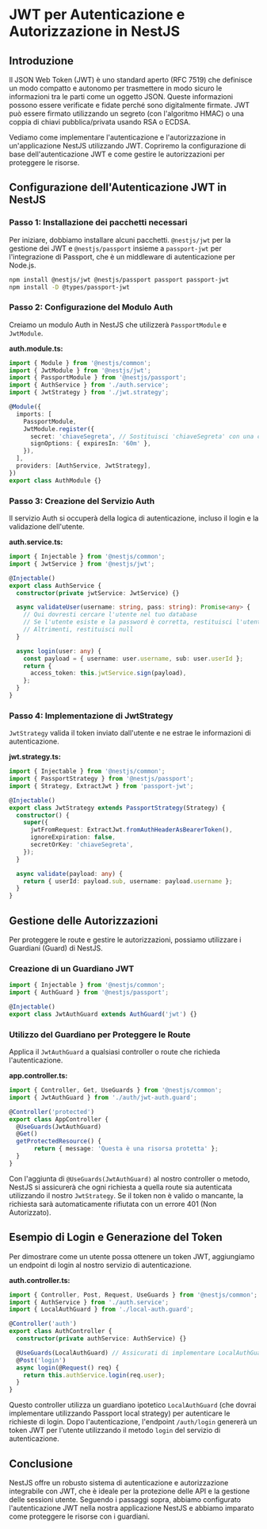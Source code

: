 # JWT per Autenticazione e Autorizzazione in NestJS

## Introduzione

Il JSON Web Token (JWT) è uno standard aperto (RFC 7519) che definisce un modo compatto e autonomo per trasmettere in modo sicuro le informazioni tra le parti come un oggetto JSON. Queste informazioni possono essere verificate e fidate perché sono digitalmente firmate. JWT può essere firmato utilizzando un segreto (con l'algoritmo HMAC) o una coppia di chiavi pubblica/privata usando RSA o ECDSA.

Vediamo come implementare l'autenticazione e l'autorizzazione in un'applicazione NestJS utilizzando JWT. Copriremo la configurazione di base dell'autenticazione JWT e come gestire le autorizzazioni per proteggere le risorse.

## Configurazione dell'Autenticazione JWT in NestJS

### Passo 1: Installazione dei pacchetti necessari

Per iniziare, dobbiamo installare alcuni pacchetti. `@nestjs/jwt` per la gestione dei JWT e `@nestjs/passport` insieme a `passport-jwt` per l'integrazione di Passport, che è un middleware di autenticazione per Node.js.

```bash
npm install @nestjs/jwt @nestjs/passport passport passport-jwt
npm install -D @types/passport-jwt
```

### Passo 2: Configurazione del Modulo Auth

Creiamo un modulo Auth in NestJS che utilizzerà `PassportModule` e `JwtModule`.

**auth.module.ts:**

```typescript
import { Module } from '@nestjs/common';
import { JwtModule } from '@nestjs/jwt';
import { PassportModule } from '@nestjs/passport';
import { AuthService } from './auth.service';
import { JwtStrategy } from './jwt.strategy';

@Module({
  imports: [
    PassportModule,
    JwtModule.register({
      secret: 'chiaveSegreta', // Sostituisci 'chiaveSegreta' con una chiave reale in produzione
      signOptions: { expiresIn: '60m' },
    }),
  ],
  providers: [AuthService, JwtStrategy],
})
export class AuthModule {}
```

### Passo 3: Creazione del Servizio Auth

Il servizio Auth si occuperà della logica di autenticazione, incluso il login e la validazione dell'utente.

**auth.service.ts:**

```typescript
import { Injectable } from '@nestjs/common';
import { JwtService } from '@nestjs/jwt';

@Injectable()
export class AuthService {
  constructor(private jwtService: JwtService) {}

  async validateUser(username: string, pass: string): Promise<any> {
    // Qui dovresti cercare l'utente nel tuo database
    // Se l'utente esiste e la password è corretta, restituisci l'utente
    // Altrimenti, restituisci null
  }

  async login(user: any) {
    const payload = { username: user.username, sub: user.userId };
    return {
      access_token: this.jwtService.sign(payload),
    };
  }
}
```

### Passo 4: Implementazione di JwtStrategy

`JwtStrategy` valida il token inviato dall'utente e ne estrae le informazioni di autenticazione.

**jwt.strategy.ts:**

```typescript
import { Injectable } from '@nestjs/common';
import { PassportStrategy } from '@nestjs/passport';
import { Strategy, ExtractJwt } from 'passport-jwt';

@Injectable()
export class JwtStrategy extends PassportStrategy(Strategy) {
  constructor() {
    super({
      jwtFromRequest: ExtractJwt.fromAuthHeaderAsBearerToken(),
      ignoreExpiration: false,
      secretOrKey: 'chiaveSegreta',
    });
  }

  async validate(payload: any) {
    return { userId: payload.sub, username: payload.username };
  }
}
```

## Gestione delle Autorizzazioni

Per proteggere le route e gestire le autorizzazioni, possiamo utilizzare i Guardiani (Guard) di NestJS.

### Creazione di un Guardiano JWT

```typescript
import { Injectable } from '@nestjs/common';
import { AuthGuard } from '@nestjs/passport';

@Injectable()
export class JwtAuthGuard extends AuthGuard('jwt') {}
```

### Utilizzo del Guardiano per Proteggere le Route

Applica il `JwtAuthGuard` a qualsiasi controller o route che richieda l'autenticazione.

**app.controller.ts:**

```typescript
import { Controller, Get, UseGuards } from '@nestjs/common';
import { JwtAuthGuard } from './auth/jwt-auth.guard';

@Controller('protected')
export class AppController {
  @UseGuards(JwtAuthGuard)
  @Get()
  getProtectedResource() {
       return { message: 'Questa è una risorsa protetta' };
  }
}
```

Con l'aggiunta di `@UseGuards(JwtAuthGuard)` al nostro controller o metodo, NestJS si assicurerà che ogni richiesta a quella route sia autenticata utilizzando il nostro `JwtStrategy`. Se il token non è valido o mancante, la richiesta sarà automaticamente rifiutata con un errore 401 (Non Autorizzato).

## Esempio di Login e Generazione del Token

Per dimostrare come un utente possa ottenere un token JWT, aggiungiamo un endpoint di login al nostro servizio di autenticazione.

**auth.controller.ts:**

```typescript
import { Controller, Post, Request, UseGuards } from '@nestjs/common';
import { AuthService } from './auth.service';
import { LocalAuthGuard } from './local-auth.guard';

@Controller('auth')
export class AuthController {
  constructor(private authService: AuthService) {}

  @UseGuards(LocalAuthGuard) // Assicurati di implementare LocalAuthGuard per l'autenticazione locale
  @Post('login')
  async login(@Request() req) {
    return this.authService.login(req.user);
  }
}
```

Questo controller utilizza un guardiano ipotetico `LocalAuthGuard` (che dovrai implementare utilizzando Passport local strategy) per autenticare le richieste di login. Dopo l'autenticazione, l'endpoint `/auth/login` genererà un token JWT per l'utente utilizzando il metodo `login` del servizio di autenticazione.

## Conclusione

NestJS offre un robusto sistema di autenticazione e autorizzazione integrabile con JWT, che è ideale per la protezione delle API e la gestione delle sessioni utente. Seguendo i passaggi sopra, abbiamo configurato l'autenticazione JWT nella nostra applicazione NestJS e abbiamo imparato come proteggere le risorse con i guardiani.
